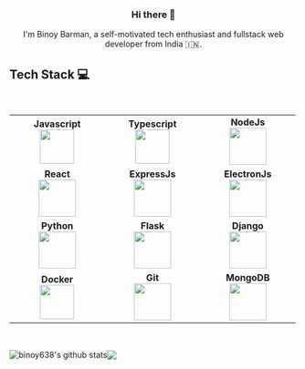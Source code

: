 <h3 align="center"> Hi there 👋</h3>

<p align="center">
I'm Binoy Barman, a self-motivated tech enthusiast and fullstack web developer from India 🇮🇳.
</p>


## Tech Stack :computer:

<br>
<table>
<tbody>

<tr>
<td align="center" width="20%">
<span><b><center>Javascript</center></b></span> 
<img height=60px src="https://s3-eu-west-1.amazonaws.com/sdz-upload/prod/upload/js2.jpg"> 
</td>

<td align="center" width="20%">
<span><b><center>Typescript</center></b></span> 
<img height=60px src="https://upload.wikimedia.org/wikipedia/commons/4/4c/Typescript_logo_2020.svg"> 
</td>

<td align="center" width="20%">
<span><b><center>NodeJs</center></b></span> 
<img height=65px src="https://upload.wikimedia.org/wikipedia/commons/thumb/d/d9/Node.js_logo.svg/1200px-Node.js_logo.svg.png"> 
</td>

</tr>
<tr>
<td align="center" width="20%">
<span><b><center>React</center></b></span> 
<img height=65px src="https://upload.wikimedia.org/wikipedia/commons/thumb/a/a7/React-icon.svg/1200px-React-icon.svg.png"> 
</td>

<td align="center" width="20%">
<span><b><center>ExpressJs</center></b></span> 
<img height=65px src="https://miro.medium.com/max/1400/1*XP-mZOrIqX7OsFInN2ngRQ.png"> 
</td>

<td align="center" width="20%">
<span><b><center>ElectronJs</center></b></span> 
<img height=65px src="https://upload.wikimedia.org/wikipedia/commons/thumb/9/91/Electron_Software_Framework_Logo.svg/1200px-Electron_Software_Framework_Logo.svg.png"> 
</td>
</tr>

<tr>
<td align="center" width="20%">
<span><b><center>Python</center></b></span> 
<img height=65px src="https://www.python.org/static/community_logos/python-logo.png"> 
</td>

<td align="center" width="20%">
<span><b><center>Flask</center></b></span> 
<img height=65px src="https://www.pngitem.com/pimgs/m/159-1595977_flask-python-logo-hd-png-download.png"> 
</td>

<td align="center" width="20%">
<span><b><center>Django</center></b></span> 
<img height=65px src="https://www.djangoproject.com/m/img/logos/django-logo-negative.png"> 
</td>
</tr>

<tr>
<td align="center" width="20%">
<span><b><center>Docker</center></b></span> 
<img height=60px src="https://encrypted-tbn0.gstatic.com/images?q=tbn%3AANd9GcTApU_6Eg4oWx3NMhLifHmNEkxjeMxfd3oGUA&usqp=CAU"> 
</td>

<td align="center" width="20%">
<span><b><center>Git</center></b></span> 
<img height=65px src="https://git-scm.com/images/logos/downloads/Git-Logo-2Color.png"> 
</td>

<td align="center" width="20%">
<span><b><center>MongoDB</center></b></span> 
<img height=65px src="https://www.logolynx.com/images/logolynx/d5/d50b83324fb4fbab14cdfaf47409115b.jpeg"> 
</td>
</tr>
</tbody>
</table>
<br>

<span><img align="center" src="https://github-readme-stats.vercel.app/api?username=binoy638&show_icons=true&include_all_commits=true&theme=buefy&hide_border=true&count_private=true" alt="binoy638's github stats" /><img align="center" src="https://github-readme-stats.vercel.app/api/top-langs/?username=binoy638&langs_count=7&layout=compact&theme=buefy&hide_border=true" /></span>

